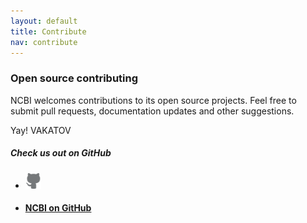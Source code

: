 ```yaml
---
layout: default
title: Contribute
nav: contribute
---
```

### Open source contributing

NCBI welcomes contributions to its open source projects.  Feel free to 
submit pull requests, documentation updates and other suggestions.

Yay! VAKATOV

##### Check us out on GitHub

<ul class="repo-list no-padding">
  <li class="list-icon">
    <p class="image-wrap">
      <img src="static/img/octocat.png" width="25px" title="Github">
    </p>
  </li>
  <li>
    <a href="https://github.com/ncbi/">
      <h4>NCBI on GitHub</h4>
    </a>
  </li>
</ul>
<body id="contribute"></body>
